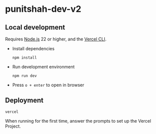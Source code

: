 # punitshah-dev-v2

## Local development

Requires [Node.js](https://nodejs.org/en/download) 22 or higher, and the [Vercel CLI](https://vercel.com/docs/cli).

- Install dependencies

  ```
  npm install
  ```

- Run development environment

  ```
  npm run dev
  ```

- Press `o + enter` to open in browser

## Deployment

```
vercel
```

When running for the first time, answer the prompts to set up the Vercel Project.
